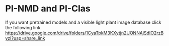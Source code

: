 # PI-NMD and PI-Clas

If you want pretrained models and a visible light plant image database click the following link.
https://drive.google.com/drive/folders/1CyaTpkM3KXytjn2UONNAjSdIO2rzByzI?usp=share_link
